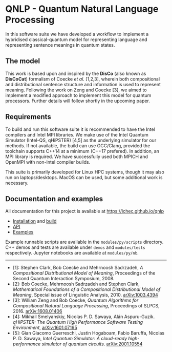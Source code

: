 # QNLP - Quantum Natural Language Processing

In this software suite we have developed a workflow to implement a hybridised classical-quantum model for representing language and representing sentence meanings in quantum states.

## The model

This work is based upon and inspired by the **DisCo** (also known as **DisCoCat**) formalism of Coecke *et al.* [1,2,3], wherein both compositional and distributional sentence structure and information is used to represent meaning. Following the work on Zeng and Coecke [3], we aimed to implement a modified approach to implement this model for quantum processors. Further details will follow shortly in the upcoming paper.

## Requirements

To build and run this software suite it is recommended to have the Intel compilers and Intel MPI libraries. We make use of the Intel Quantum Simulator (Intel-QS, qHiPSTER) [4,5] as the underlying simulator for our methods. If not available, the build can use GCC/Clang, provided the toolchain supports C++14 at a minimum (C++17 prefered). In addition, an MPI library is required. We have successfully used both MPICH and OpenMPI with non-Intel compiler builds. 

This suite is primarily developed for Linux HPC systems, though it may also run on laptops/desktops. MacOS can be used, but some additional work is necessary. 

## Documentation and examples

All documentation for this project is available at https://ichec.github.io/qnlp

- [Installation](https://ichec.github.io/qnlp/install) and [build](Build.md)
- [API](https://ichec.github.io/qnlp/docs)
- [Examples](https://ichec.github.io/qnlp/examples)

Example runnable scripts are available in the `modules/py/scripts` directory. C++ demos and tests are available under `demos` and `modules/tests` respectively. Jupyter notebooks are available at `modules/py/nb`.

---

- [1]: Stephen Clark, Bob Coecke and Mehrnoosh Sadrzadeh, *A Compositional Distributional Model of Meaning*, Proceedings of the Second Quantum Interaction Symposium, 2008.
- [2]: Bob Coecke, Mehrnoosh Sadrzadeh and Stephen Clark, *Mathematical Foundations of a Compositional Distributional Model of Meaning*, Special issue of Linguistic Analysis, 2010. [arXiv:1003.4394](https://arxiv.org/abs/1003.4394)
- [3]: William Zeng and Bob Coecke, *Quantum Algorithms for Compositional Natural Language Processing*, Proceedings of SLPCS, 2016. [arXiv:1608.01406](https://arxiv.org/pdf/1608.01406.pdf)
- [4]: Mikhail Smelyanskiy, Nicolas P. D. Sawaya, Alán Aspuru-Guzik. *qHiPSTER: The Quantum High Performance Software Testing Environment*, [arXiv:1601.07195](https://arxiv.org/abs/1601.07195)
- [5]: Gian Giacomo Guerreschi, Justin Hogaboam, Fabio Baruffa, Nicolas P. D. Sawaya, *Intel Quantum Simulator: A cloud-ready high-performance simulator of quantum circuits*. [arXiv:2001.10554](https://arxiv.org/abs/2001.10554)
